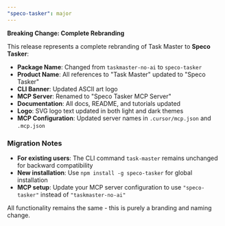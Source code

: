 ```yaml
---
"speco-tasker": major
---
```


**Breaking Change: Complete Rebranding**

This release represents a complete rebranding of Task Master to **Speco Tasker**:

- **Package Name**: Changed from `taskmaster-no-ai` to `speco-tasker`
- **Product Name**: All references to "Task Master" updated to "Speco Tasker"
- **CLI Banner**: Updated ASCII art logo
- **MCP Server**: Renamed to "Speco Tasker MCP Server"
- **Documentation**: All docs, README, and tutorials updated
- **Logo**: SVG logo text updated in both light and dark themes
- **MCP Configuration**: Updated server names in `.cursor/mcp.json` and `.mcp.json`

### Migration Notes

- **For existing users**: The CLI command `task-master` remains unchanged for backward compatibility
- **New installation**: Use `npm install -g speco-tasker` for global installation
- **MCP setup**: Update your MCP server configuration to use `"speco-tasker"` instead of `"taskmaster-no-ai"`

All functionality remains the same - this is purely a branding and naming change.
